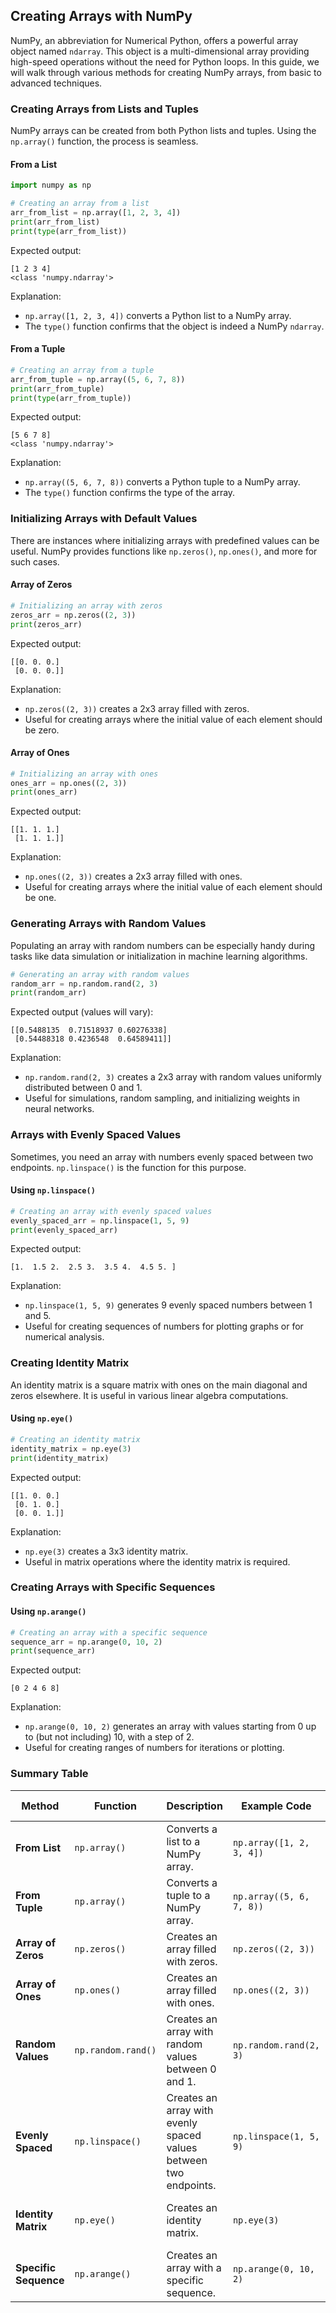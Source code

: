 ## Creating Arrays with NumPy

NumPy, an abbreviation for Numerical Python, offers a powerful array object named `ndarray`. This object is a multi-dimensional array providing high-speed operations without the need for Python loops. In this guide, we will walk through various methods for creating NumPy arrays, from basic to advanced techniques.

### Creating Arrays from Lists and Tuples

NumPy arrays can be created from both Python lists and tuples. Using the `np.array()` function, the process is seamless.

#### From a List

```python
import numpy as np

# Creating an array from a list
arr_from_list = np.array([1, 2, 3, 4])
print(arr_from_list)
print(type(arr_from_list))
```

Expected output:

```
[1 2 3 4]
<class 'numpy.ndarray'>
```

Explanation:
- `np.array([1, 2, 3, 4])` converts a Python list to a NumPy array.
- The `type()` function confirms that the object is indeed a NumPy `ndarray`.

#### From a Tuple

```python
# Creating an array from a tuple
arr_from_tuple = np.array((5, 6, 7, 8))
print(arr_from_tuple)
print(type(arr_from_tuple))
```

Expected output:

```
[5 6 7 8]
<class 'numpy.ndarray'>
```

Explanation:

- `np.array((5, 6, 7, 8))` converts a Python tuple to a NumPy array.
- The `type()` function confirms the type of the array.

### Initializing Arrays with Default Values

There are instances where initializing arrays with predefined values can be useful. NumPy provides functions like `np.zeros()`, `np.ones()`, and more for such cases.

#### Array of Zeros

```python
# Initializing an array with zeros
zeros_arr = np.zeros((2, 3))
print(zeros_arr)
```

Expected output:

```
[[0. 0. 0.]
 [0. 0. 0.]]
```

Explanation:

- `np.zeros((2, 3))` creates a 2x3 array filled with zeros.
- Useful for creating arrays where the initial value of each element should be zero.

#### Array of Ones

```python
# Initializing an array with ones
ones_arr = np.ones((2, 3))
print(ones_arr)
```

Expected output:

```
[[1. 1. 1.]
 [1. 1. 1.]]
```

Explanation:

- `np.ones((2, 3))` creates a 2x3 array filled with ones.
- Useful for creating arrays where the initial value of each element should be one.

### Generating Arrays with Random Values

Populating an array with random numbers can be especially handy during tasks like data simulation or initialization in machine learning algorithms.

```python
# Generating an array with random values
random_arr = np.random.rand(2, 3)
print(random_arr)
```

Expected output (values will vary):

```
[[0.5488135  0.71518937 0.60276338]
 [0.54488318 0.4236548  0.64589411]]
```

Explanation:

- `np.random.rand(2, 3)` creates a 2x3 array with random values uniformly distributed between 0 and 1.
- Useful for simulations, random sampling, and initializing weights in neural networks.

### Arrays with Evenly Spaced Values

Sometimes, you need an array with numbers evenly spaced between two endpoints. `np.linspace()` is the function for this purpose.

#### Using `np.linspace()`

```python
# Creating an array with evenly spaced values
evenly_spaced_arr = np.linspace(1, 5, 9)
print(evenly_spaced_arr)
```

Expected output:

```
[1.  1.5 2.  2.5 3.  3.5 4.  4.5 5. ]
```

Explanation:

- `np.linspace(1, 5, 9)` generates 9 evenly spaced numbers between 1 and 5.
- Useful for creating sequences of numbers for plotting graphs or for numerical analysis.

### Creating Identity Matrix

An identity matrix is a square matrix with ones on the main diagonal and zeros elsewhere. It is useful in various linear algebra computations.

#### Using `np.eye()`

```python
# Creating an identity matrix
identity_matrix = np.eye(3)
print(identity_matrix)
```

Expected output:

```
[[1. 0. 0.]
 [0. 1. 0.]
 [0. 0. 1.]]
```

Explanation:

- `np.eye(3)` creates a 3x3 identity matrix.
- Useful in matrix operations where the identity matrix is required.

### Creating Arrays with Specific Sequences

#### Using `np.arange()`

```python
# Creating an array with a specific sequence
sequence_arr = np.arange(0, 10, 2)
print(sequence_arr)
```

Expected output:

```
[0 2 4 6 8]
```

Explanation:

- `np.arange(0, 10, 2)` generates an array with values starting from 0 up to (but not including) 10, with a step of 2.
- Useful for creating ranges of numbers for iterations or plotting.

### Summary Table

| Method                | Function                | Description                                                                | Example Code                                   | Example Output                              |
|-----------------------|-------------------------|----------------------------------------------------------------------------|-----------------------------------------------|--------------------------------------------|
| **From List**         | `np.array()`            | Converts a list to a NumPy array.                                          | `np.array([1, 2, 3, 4])`                      | `[1 2 3 4]`                                 |
| **From Tuple**        | `np.array()`            | Converts a tuple to a NumPy array.                                         | `np.array((5, 6, 7, 8))`                      | `[5 6 7 8]`                                 |
| **Array of Zeros**    | `np.zeros()`            | Creates an array filled with zeros.                                        | `np.zeros((2, 3))`                            | `[[0. 0. 0.] [0. 0. 0.]]`                  |
| **Array of Ones**     | `np.ones()`             | Creates an array filled with ones.                                         | `np.ones((2, 3))`                             | `[[1. 1. 1.] [1. 1. 1.]]`                  |
| **Random Values**     | `np.random.rand()`      | Creates an array with random values between 0 and 1.                       | `np.random.rand(2, 3)`                        | `[[0.54 0.71 0.60] [0.54 0.42 0.64]]`      |
| **Evenly Spaced**     | `np.linspace()`         | Creates an array with evenly spaced values between two endpoints.          | `np.linspace(1, 5, 9)`                        | `[1. 1.5 2. 2.5 3. 3.5 4. 4.5 5.]`         |
| **Identity Matrix**   | `np.eye()`              | Creates an identity matrix.                                                | `np.eye(3)`                                   | `[[1. 0. 0.] [0. 1. 0.] [0. 0. 1.]]`       |
| **Specific Sequence** | `np.arange()`           | Creates an array with a specific sequence.                                 | `np.arange(0, 10, 2)`                         | `[0 2 4 6 8]`                               |
